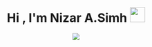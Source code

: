 <h1 align="center">Hi , I'm Nizar A.Simh <img src="https://media.giphy.com/media/hvRJCLFzcasrR4ia7z/giphy.gif" width="35"></h1>
<p align="center">
  <a href="https://github.com/DenverCoder1/readme-typing-svg"><img src="https://readme-typing-svg.herokuapp.com?font=Time+New+Roman&color=%23C8BE25&size=25&center=true&vCenter=true&width=600&height=100&lines=Software+Engineering+@EMSIM;.NET+Core+Enthusiast;Software+Engineering+Student+By+Day,+Code+Poet+By+Night;Always+Learning+New+Things;Let's+Groove+To+The+Rhythm+of+Code"></a>
</p>
